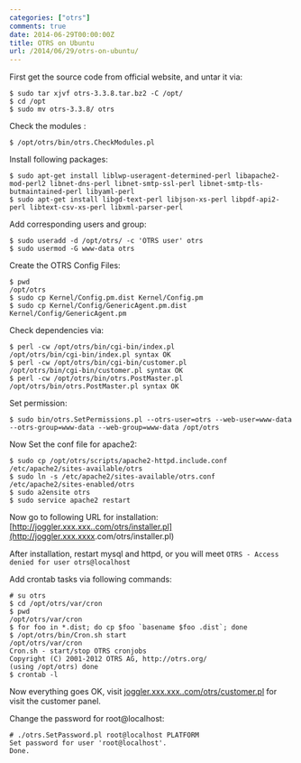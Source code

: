 ```yaml
---
categories: ["otrs"]
comments: true
date: 2014-06-29T00:00:00Z
title: OTRS on Ubuntu
url: /2014/06/29/otrs-on-ubuntu/
---
```


First get the source code from official website, and untar it via:   

```
$ sudo tar xjvf otrs-3.3.8.tar.bz2 -C /opt/
$ cd /opt
$ sudo mv otrs-3.3.8/ otrs

```
Check the modules :    

```
$ /opt/otrs/bin/otrs.CheckModules.pl

```

Install following packages:   

```
$ sudo apt-get install liblwp-useragent-determined-perl libapache2-mod-perl2 libnet-dns-perl libnet-smtp-ssl-perl libnet-smtp-tls-butmaintained-perl libyaml-perl
$ sudo apt-get install libgd-text-perl libjson-xs-perl libpdf-api2-perl libtext-csv-xs-perl libxml-parser-perl

```

Add corresponding users and group:   

```
$ sudo useradd -d /opt/otrs/ -c 'OTRS user' otrs
$ sudo usermod -G www-data otrs

```

Create the OTRS Config Files:   

```
$ pwd
/opt/otrs
$ sudo cp Kernel/Config.pm.dist Kernel/Config.pm
$ sudo cp Kernel/Config/GenericAgent.pm.dist Kernel/Config/GenericAgent.pm

```

Check dependencies via: 

```
$ perl -cw /opt/otrs/bin/cgi-bin/index.pl
/opt/otrs/bin/cgi-bin/index.pl syntax OK
$ perl -cw /opt/otrs/bin/cgi-bin/customer.pl
/opt/otrs/bin/cgi-bin/customer.pl syntax OK
$ perl -cw /opt/otrs/bin/otrs.PostMaster.pl
/opt/otrs/bin/otrs.PostMaster.pl syntax OK

```

Set permission:    

```
$ sudo bin/otrs.SetPermissions.pl --otrs-user=otrs --web-user=www-data --otrs-group=www-data --web-group=www-data /opt/otrs

```

Now Set the conf file for apache2:    

```
$ sudo cp /opt/otrs/scripts/apache2-httpd.include.conf /etc/apache2/sites-available/otrs
$ sudo ln -s /etc/apache2/sites-available/otrs.conf  /etc/apache2/sites-enabled/otrs
$ sudo a2ensite otrs
$ sudo service apache2 restart

```

Now go to following URL for installation:    
[http://joggler.xxx.xxx..com/otrs/installer.pl](http://joggler.xxx.xxxx<F2>.com/otrs/installer.pl)    

After installation, restart mysql and httpd, or you will meet `OTRS - Access denied for user otrs@localhost`

Add crontab tasks via following commands:    

```
# su otrs
$ cd /opt/otrs/var/cron
$ pwd
/opt/otrs/var/cron
$ for foo in *.dist; do cp $foo `basename $foo .dist`; done
$ /opt/otrs/bin/Cron.sh start
/opt/otrs/var/cron
Cron.sh - start/stop OTRS cronjobs
Copyright (C) 2001-2012 OTRS AG, http://otrs.org/
(using /opt/otrs) done
$ crontab -l

```

Now everything goes OK, visit [joggler.xxx.xxx..com/otrs/customer.pl](joggler.xxx.xxx.com/otrs/customer.pl) for visit the customer panel.    


Change the password for root@localhost:    

```
# ./otrs.SetPassword.pl root@localhost PLATFORM
Set password for user 'root@localhost'.
Done.

```
